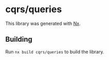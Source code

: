 # cqrs/queries

This library was generated with [Nx](https://nx.dev).

## Building

Run `nx build cqrs/queries` to build the library.
